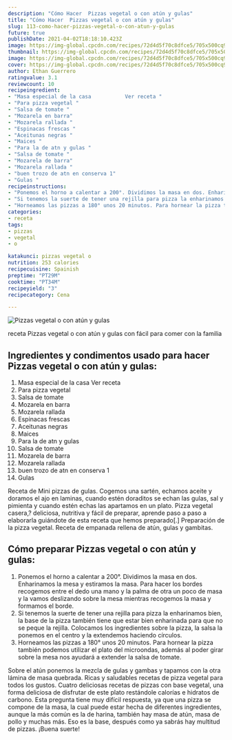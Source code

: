 ```yaml
---
description: "Cómo Hacer  Pizzas vegetal o con atún y gulas"
title: "Cómo Hacer  Pizzas vegetal o con atún y gulas"
slug: 113-como-hacer-pizzas-vegetal-o-con-atun-y-gulas
future: true
publishDate: 2021-04-02T18:18:10.423Z
image: https://img-global.cpcdn.com/recipes/72d4d5f70c8dfce5/705x500cq90/pizzas-vegetal-o-con-atun-y-gulas-foto-principal.jpg
thumbnail: https://img-global.cpcdn.com/recipes/72d4d5f70c8dfce5/705x500cq90/pizzas-vegetal-o-con-atun-y-gulas-foto-principal.jpg
image: https://img-global.cpcdn.com/recipes/72d4d5f70c8dfce5/705x500cq90/pizzas-vegetal-o-con-atun-y-gulas-foto-principal.jpg
cover: https://img-global.cpcdn.com/recipes/72d4d5f70c8dfce5/705x500cq90/pizzas-vegetal-o-con-atun-y-gulas-foto-principal.jpg
author: Ethan Guerrero
ratingvalue: 3.1
reviewcount: 10
recipeingredient:
- "Masa especial de la casa           Ver receta "
- "Para pizza vegetal "
- "Salsa de tomate "
- "Mozarela en barra"
- "Mozarela rallada "
- "Espinacas frescas "
- "Aceitunas negras "
- "Maices "
- "Para la de atn y gulas "
- "Salsa de tomate "
- "Mozarela de barra"
- "Mozarela rallada "
- "buen trozo de atn en conserva 1"
- "Gulas "
recipeinstructions:
- "Ponemos el horno a calentar a 200°. Dividimos la masa en dos. Enharinamos la mesa y estiramos la masa. Para hacer los bordes recogemos entre el dedo una mano y la palma de otra un poco de masa y la vamos deslizando sobre la mesa mientras recogemos la masa y formamos el borde."
- "Si tenemos la suerte de tener una rejilla para pizza la enharinamos bien, la base de la pizza también tiene que estar bien enharinada para que no se peque la rejilla. Colocamos los ingredientes sobre la pizza, la salsa la ponemos en el centro y la extendemos haciendo círculos."
- "Horneamos las pizzas a 180° unos 20 minutos. Para hornear la pizza también podemos utilizar el plato del microondas, además al poder girar sobre la mesa nos ayudará a extender la salsa de tomate."
categories:
- receta
tags:
- pizzas
- vegetal
- o

katakunci: pizzas vegetal o 
nutrition: 253 calories
recipecuisine: Spainish
preptime: "PT29M"
cooktime: "PT34M"
recipeyield: "3"
recipecategory: Cena

---
```



![Pizzas vegetal o con atún y gulas](https://img-global.cpcdn.com/recipes/72d4d5f70c8dfce5/705x500cq90/pizzas-vegetal-o-con-atun-y-gulas-foto-principal.jpg)

receta Pizzas vegetal o con atún y gulas con fácil para comer con la familia

<!--inarticleads1-->

## Ingredientes y condimentos usado para hacer Pizzas vegetal o con atún y gulas:

1. Masa especial de la casa           Ver receta 
1. Para pizza vegetal 
1. Salsa de tomate 
1. Mozarela en barra
1. Mozarela rallada 
1. Espinacas frescas 
1. Aceitunas negras 
1. Maices 
1. Para la de atn y gulas 
1. Salsa de tomate 
1. Mozarela de barra
1. Mozarela rallada 
1. buen trozo de atn en conserva 1
1. Gulas 

Receta de Mini pizzas de gulas. Cogemos una sartén, echamos aceite y doramos el ajo en laminas, cuando estén doraditos se echan las gulas, sal y pimienta y cuando estén echas las apartamos en un plato. Pizza vegetal casera,? deliciosa, nutritiva y fácil de preparar, aprende paso a paso a elaborarla guiándote de esta receta que hemos preparado[.] Preparación de la pizza vegetal. Receta de empanada rellena de atún, gulas y gambitas. 

<!--inarticleads2-->

## Cómo preparar Pizzas vegetal o con atún y gulas:

1. Ponemos el horno a calentar a 200°. Dividimos la masa en dos. Enharinamos la mesa y estiramos la masa. Para hacer los bordes recogemos entre el dedo una mano y la palma de otra un poco de masa y la vamos deslizando sobre la mesa mientras recogemos la masa y formamos el borde.
1. Si tenemos la suerte de tener una rejilla para pizza la enharinamos bien, la base de la pizza también tiene que estar bien enharinada para que no se peque la rejilla. Colocamos los ingredientes sobre la pizza, la salsa la ponemos en el centro y la extendemos haciendo círculos.
1. Horneamos las pizzas a 180° unos 20 minutos. Para hornear la pizza también podemos utilizar el plato del microondas, además al poder girar sobre la mesa nos ayudará a extender la salsa de tomate.


Sobre el atún ponemos la mezcla de gulas y gambas y tapamos con la otra lámina de masa quebrada. Ricas y saludables recetas de pizza vegetal para todos los gustos. Cuatro deliciosas recetas de pizzas con base vegetal, una forma deliciosa de disfrutar de este plato restándole calorías e hidratos de carbono. Esta pregunta tiene muy difícil respuesta, ya que una pizza se compone de la masa, la cual puede estar hecha de diferentes ingredientes, aunque la más común es la de harina, también hay masa de atún, masa de pollo y muchas más. Eso es la base, después como ya sabrás hay multitud de pizzas. 
¡Buena suerte!

